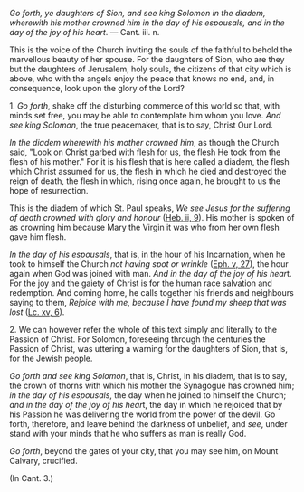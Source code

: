 
_Go forth, ye daughters of Sion, and see king Solomon in the diadem, wherewith his mother crowned him in the day of his espousals, and in the day of the joy of his heart_. — Cant. iii. n.

This is the voice of the Church inviting the souls of the faithful to behold the marvellous beauty of her spouse. For the daughters of Sion, who are they but the daughters of Jerusalem, holy souls, the citizens of that city which is above, who with the angels enjoy the peace that knows no end, and, in consequence, look upon the glory of the Lord?

1\. _Go forth_, shake off the disturbing commerce of this world so that, with minds set free, you may be able to contemplate him whom you love. _And see king Solomon_, the true peacemaker, that is to say, Christ Our Lord.

_In the diadem wherewith his mother crowned him_, as though the Church said, "Look on Christ garbed with flesh for us, the flesh He took from the flesh of his mother." For it is his flesh that is here called a diadem, the flesh which Christ assumed for us, the flesh in which he died and destroyed the reign of death, the flesh in which, rising once again, he brought to us the hope of resurrection.

This is the diadem of which St. Paul speaks, _We see Jesus for the suffering of death crowned with glory and honour_ ([Heb. ii, 9](https://vulgata.online/bible/Heb.ii?ed=DR2&vfn=DR2.Heb.ii.9:vs)). His mother is spoken of as crowning him because Mary the Virgin it was who from her own flesh gave him flesh.

_In the day of his espousals_, that is, in the hour of his Incarnation, when he took to himself the Church _not having spot or wrinkle_ ([Eph. v, 27](https://vulgata.online/bible/Eph.v?ed=DR2&vfn=DR2.Eph.v.27:vs)), the hour again when God was joined with man. *And in the day of the joy of his hear*t. For the joy and the gaiety of Christ is for the human race salvation and redemption. And coming home, he calls together his friends and neighbours saying to them, _Rejoice with me, because I have found my sheep that was lost_ ([Lc. xv, 6](https://vulgata.online/bible/Lc.xv?ed=DR2&vfn=DR2.Lc.xv.6:vs)).

2\. We can however refer the whole of this text simply and literally to the Passion of Christ. For Solomon, foreseeing through the centuries the Passion of Christ, was uttering a warning for the daughters of Sion, that is, for the Jewish people.

_Go forth and see king Solomon_, that is, Christ, in his diadem, that is to say, the crown of thorns with which his mother the Synagogue has crowned him; _in the day of his espousals_, the day when he joined to himself the Church; *and in the day of the joy of his hear*t, the day in which he rejoiced that by his Passion he was delivering the world from the power of the devil. Go forth, therefore, and leave behind the darkness of unbelief, and _see_, under stand with your minds that he who suffers as man is really God.

_Go forth_, beyond the gates of your city, that you may see him, on Mount Calvary, crucified.

(In Cant. 3.)

